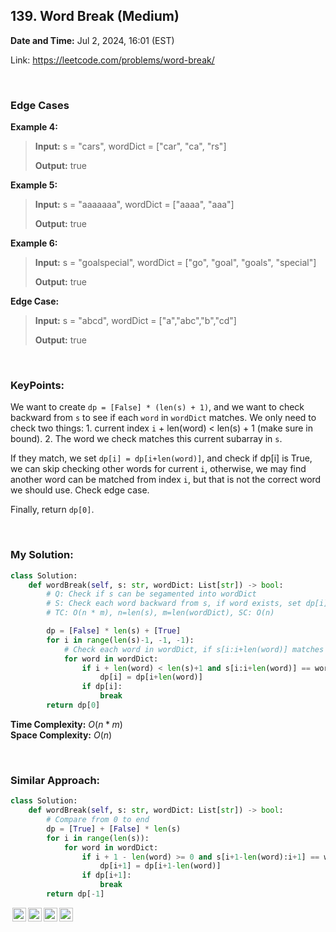 ## 139. Word Break (Medium)
**Date and Time:** Jul 2, 2024, 16:01 (EST)

Link: https://leetcode.com/problems/word-break/

<br>

### Edge Cases
**Example 4:**
> **Input:** s = "cars", wordDict = ["car", "ca", "rs"]
> 
> **Output:** true

**Example 5:**
> **Input:** s = "aaaaaaa", wordDict = ["aaaa", "aaa"]
> 
> **Output:** true

**Example 6:**
> **Input:** s = "goalspecial", wordDict = ["go", "goal", "goals", "special"]
> 
> **Output:** true

**Edge Case:**
> **Input:** s = "abcd", wordDict = ["a","abc","b","cd"]
> 
> **Output:** true

<br>

### KeyPoints:
We want to create `dp = [False] * (len(s) + 1)`, and we want to check backward from `s` to see if each `word` in `wordDict` matches. We only need to check two things: 1. current index `i` + len(word) < len(s) + 1 (make sure in bound). 2. The word we check matches this current subarray in `s`.

If they match, we set `dp[i] = dp[i+len(word)]`, and check if dp[i] is True, we can skip checking other words for current `i`, otherwise, we may find another word can be matched from index `i`, but that is not the correct word we should use. Check edge case.

Finally, return `dp[0]`.

<br>

### My Solution:
```python
class Solution:
    def wordBreak(self, s: str, wordDict: List[str]) -> bool:
        # Q: Check if s can be segamented into wordDict
        # S: Check each word backward from s, if word exists, set dp[i] to be dp[i+len(word)], finally check if dp[0] is True
        # TC: O(n * m), n=len(s), m=len(wordDict), SC: O(n)

        dp = [False] * len(s) + [True]
        for i in range(len(s)-1, -1, -1):
            # Check each word in wordDict, if s[i:i+len(word)] matches current word
            for word in wordDict:
                if i + len(word) < len(s)+1 and s[i:i+len(word)] == word:
                    dp[i] = dp[i+len(word)]
                if dp[i]:
                    break
        return dp[0]
```
**Time Complexity:** $O(n * m)$ <br>
**Space Complexity:** $O(n)$

<br>

### Similar Approach:
```python
class Solution:
    def wordBreak(self, s: str, wordDict: List[str]) -> bool:
        # Compare from 0 to end
        dp = [True] + [False] * len(s)
        for i in range(len(s)):
            for word in wordDict:
                if i + 1 - len(word) >= 0 and s[i+1-len(word):i+1] == word:
                    dp[i+1] = dp[i+1-len(word)]
                if dp[i+1]:
                    break
        return dp[-1]
```

<img style="height:22px!important;margin-left:3px;vertical-align:text-bottom;" src="https://mirrors.creativecommons.org/presskit/icons/cc.svg?ref=chooser-v1" alt="CC BY-NC-SA" title="CC BY-NC-SA"><img style="height:22px!important;margin-left:3px;vertical-align:text-bottom;" src="https://mirrors.creativecommons.org/presskit/icons/by.svg?ref=chooser-v1" alt="BY: credit must be given to the creator" title="BY: credit must be given to the creator"><img style="height:22px!important;margin-left:3px;vertical-align:text-bottom;" src="https://mirrors.creativecommons.org/presskit/icons/nc.svg?ref=chooser-v1" alt="NC: Only noncommercial uses of the work are permitted" title="NC: Only noncommercial uses of the work are permitted"><img style="height:22px!important;margin-left:3px;vertical-align:text-bottom;" src="https://mirrors.creativecommons.org/presskit/icons/sa.svg?ref=chooser-v1" alt="SA: Adaptations must be shared under the same terms" title="SA: Adaptations must be shared under the same terms">
